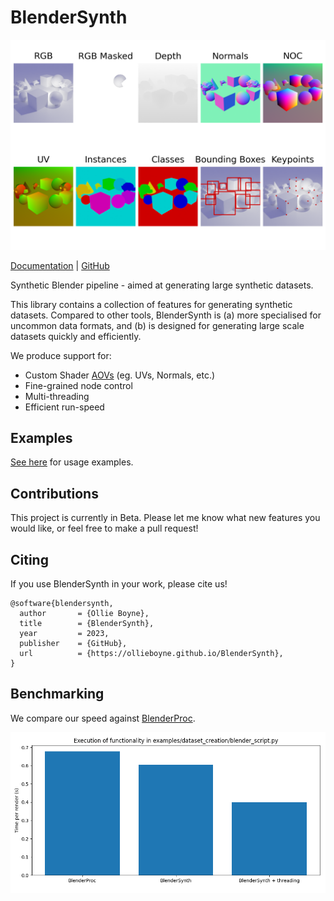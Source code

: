 # BlenderSynth

![](docs/splash.png)

[Documentation](https://ollieboyne.github.io/BlenderSynth/) | [GitHub](https://github.com/OllieBoyne/BlenderSynth)

Synthetic Blender pipeline - aimed at generating large synthetic datasets.

This library contains a collection of features for generating synthetic datasets. Compared to other tools, BlenderSynth is (a) more specialised for uncommon data formats, and (b) is designed for generating large scale datasets quickly and efficiently.

We produce support for:
- Custom Shader [AOVs](https://docs.blender.org/manual/en/latest/render/shader_nodes/output/aov.html) (eg. UVs, Normals, etc.)
- Fine-grained node control
- Multi-threading
- Efficient run-speed

## Examples

[See here](https://github.com/OllieBoyne/BlenderSynth/tree/main/examples) for usage examples.



## Contributions

This project is currently in Beta. Please let me know what new features you would like, or feel free to make a pull request!

## Citing

If you use BlenderSynth in your work, please cite us!

```
@software{blendersynth,
  author       = {Ollie Boyne},
  title        = {BlenderSynth},
  year         = 2023,
  publisher    = {GitHub},
  url          = {https://ollieboyne.github.io/BlenderSynth},
}
```

## Benchmarking

We compare our speed against [BlenderProc](https://github.com/DLR-RM/BlenderProc).

![](docs/benchmark-1.png)
